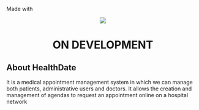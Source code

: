 Made with <p align="center"><img src="https://laravel.com/assets/img/components/logo-laravel.svg"></p>

<h1 align="center">ON DEVELOPMENT</h1>

## About HealthDate

It is a medical appointment management system in which we can manage both patients, administrative users and doctors. It allows the creation and management of agendas to request an appointment online on a hospital network


